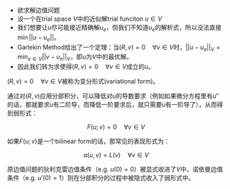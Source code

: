 * 欲求解边值问题
* 设一个在trial space $V$中的近似解trial funciton $u\in V$
* 我们想要让$u$尽可能接近精确解$u_e$，但我们不知道$u_e$的解析式，所以没法直接$\min ||u-u_e||$。
* Garlekin Method给出了一个定理：当$(R, v)=0 \quad \forall v \in V$时，$||u-u_e||_V = \min_{v\in V}||v-u_e||_V$，即$u$为$V$中的最优解。
* 因此我们转为求使得$(R,v) = 0 \quad \forall v \in V$成立的$u$。

$(R,v)=0 \quad \forall v \in V$被称为变分形式(variational form)。

通过对$(R,v)$应用分部积分，可以降低对$u$的导数要求（例如如果微分方程里有$u''$的话，那就要求$u$有二阶导，而降低一阶要求后，就只需要$u$有一阶导了），从而得到弱形式：

$$
F(u;v) = 0 \quad \forall v \in V
$$

如果$F(u;v)$是一个bilinear form的话，那常见的表现形式为：

$$
a(u,v) = L(v) \quad \forall v \in V
$$

原边值问题的狄利克雷边值条件（e.g. $u(0)=0$）被显式收进了$V$中，诺依曼边值条件（e.g. $u'(0)=1$）则在分部积分的过程中被隐式收入了弱形式中。

